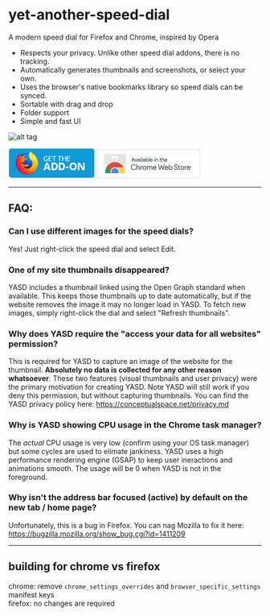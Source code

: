 # yet-another-speed-dial

A modern speed dial for Firefox and Chrome, inspired by Opera

- Respects your privacy. Unlike other speed dial addons, there is no tracking.
- Automatically generates thumbnails and screenshots, or select your own.
- Uses the browser's native bookmarks library so speed dials can be synced.
- Sortable with drag and drop
- Folder support
- Simple and fast UI

![alt tag](https://github.com/conceptualspace/yet-another-speed-dial/raw/master/assets/screenshot.png)


<a href='https://addons.mozilla.org/en-US/firefox/addon/yet-another-speed-dial/'><img alt='Get it for Firefox' src='https://github.com/conceptualspace/nightlight/raw/master/assets/ff-badge.png'/></a> <a href='https://chrome.google.com/webstore/detail/yet-another-speed-dial/imohnlganmafcmidafklgkgfgaagiohn'><img alt='Get it for Chrome' src='https://github.com/conceptualspace/nightlight/raw/master/assets/chrome-badge.png'/></a>

---

## FAQ:

### Can I use different images for the speed dials?
Yes! Just right-click the speed dial and select Edit.

### One of my site thumbnails disappeared?
YASD includes a thumbnail linked using the Open Graph standard when available. This keeps those thumbnails up to date automatically, but if the website removes the image it may no longer load in YASD. To fetch new images, simply right-click the dial and select "Refresh thumbnails".

### Why does YASD require the "access your data for all websites" permission?
This is required for YASD to capture an image of the website for the thumbnail. **Absolutely no data is collected for any other reason whatsoever**. These two features (visual thumbnails and user privacy) were the primary motivation for creating YASD. Note YASD will still work if you deny this permission, but without capturing thumbnails. You can find the YASD privacy policy here: https://conceptualspace.net/privacy.md

### Why is YASD showing CPU usage in the Chrome task manager?
The *actual* CPU usage is very low (confirm using your OS task manager) but some cycles are used to elimate jankiness. YASD uses a high performance rendering engine (GSAP) to keep user ineractions and animations smooth. The usage will be 0 when YASD is not in the foreground.

### Why isn't the address bar focused (active) by default on the new tab / home page?
Unfortunately, this is a bug in Firefox. You can nag Mozilla to fix it here: https://bugzilla.mozilla.org/show_bug.cgi?id=1411209

---

## building for chrome vs firefox

chrome: remove `chrome_settings_overrides` and `browser_specific_settings` manifest keys  
firefox: no changes are required
